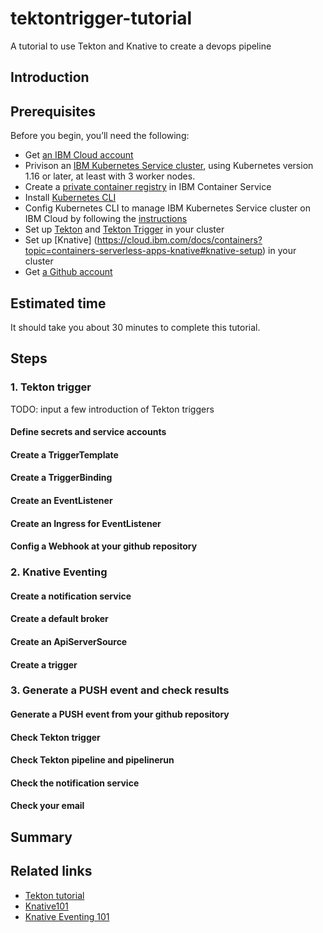 # tektontrigger-tutorial
A tutorial to use Tekton and Knative to create a devops pipeline

## Introduction

## Prerequisites

Before you begin, you’ll need the following:

- Get [an IBM Cloud account](https://cloud.ibm.com/registration)
- Privison an [IBM Kubernetes Service cluster](https://cloud.ibm.com/kubernetes/overview), using Kubernetes version 1.16 or later, at least with 3 worker nodes.
- Create a [private container registry](https://cloud.ibm.com/docs/services/Registry?topic=registry-registry_setup_cli_namespace#registry_setup_cli_namespace) in IBM Container Service
- Install [Kubernetes CLI](https://kubernetes.io/docs/tasks/tools/install-kubectl/)
- Config Kubernetes CLI to manage IBM Kubernetes Service cluster on IBM Cloud by following the [instructions](https://cloud.ibm.com/docs/containers?topic=containers-cs_cli_install#cs_cli_configure)
- Set up [Tekton](https://github.com/tektoncd/pipeline/blob/master/docs/install.md#adding-the-tekton-pipelines) and [Tekton Trigger](https://github.com/tektoncd/triggers/blob/master/docs/install.md#installing-tekton-triggers-1) in your cluster
- Set up [Knative] (https://cloud.ibm.com/docs/containers?topic=containers-serverless-apps-knative#knative-setup) in your cluster
- Get [a Github account](https://github.com/)

## Estimated time

It should take you about 30 minutes to complete this tutorial.

## Steps

### 1. Tekton trigger

TODO: input a few introduction of Tekton triggers

#### Define secrets and service accounts
#### Create a TriggerTemplate
#### Create a TriggerBinding
#### Create an EventListener
#### Create an Ingress for EventListener
#### Config a Webhook at your github repository

### 2. Knative Eventing

#### Create a notification service
#### Create a default broker
#### Create an ApiServerSource
#### Create a trigger

### 3. Generate a PUSH event and check results

#### Generate a PUSH event from your github repository
#### Check Tekton trigger
#### Check Tekton pipeline and pipelinerun
#### Check the notification service
#### Check your email

## Summary

## Related links

- [Tekton tutorial](https://github.com/IBM/tekton-tutorial)
- [Knative101](https://github.com/IBM/knative101/tree/master/workshop)
- [Knative Eventing 101](https://github.com/IBM/knative101-eventing)
